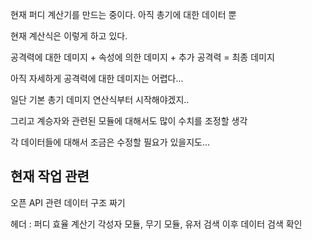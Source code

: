현재 퍼디 계산기를 만드는 중이다.
아직 총기에 대한 데이터 뿐

현재 계산식은 이렇게 하고 있다.

공격력에 대한 데미지 + 속성에 의한 데미지 + 추가 공격력 =  최종 데미지

아직 자세하게 공격력에 대한 데미지는 어렵다...

일단 기본 총기 데미지 연산식부터 시작해야겠지..

그리고 계승자와 관련된 모듈에 대해서도 많이 수치를 조정할 생각

각 데이터들에 대해서 조금은 수정할 필요가 있을지도...

## 현재 작업 관련

오픈 API 관련 데이터 구조 짜기

헤더 : 퍼디 효율 계산기 각성자 모듈, 무기 모듈, 유저 검색 이후 데이터 검색 확인

